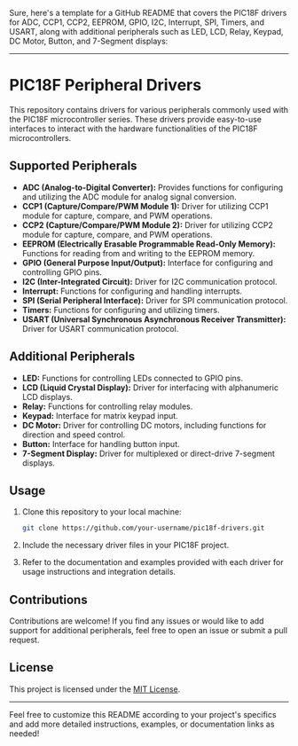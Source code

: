 Sure, here's a template for a GitHub README that covers the PIC18F drivers for ADC, CCP1, CCP2, EEPROM, GPIO, I2C, Interrupt, SPI, Timers, and USART, along with additional peripherals such as LED, LCD, Relay, Keypad, DC Motor, Button, and 7-Segment displays:

---

# PIC18F Peripheral Drivers

This repository contains drivers for various peripherals commonly used with the PIC18F microcontroller series. These drivers provide easy-to-use interfaces to interact with the hardware functionalities of the PIC18F microcontrollers.

## Supported Peripherals

- **ADC (Analog-to-Digital Converter):** Provides functions for configuring and utilizing the ADC module for analog signal conversion.
- **CCP1 (Capture/Compare/PWM Module 1):** Driver for utilizing CCP1 module for capture, compare, and PWM operations.
- **CCP2 (Capture/Compare/PWM Module 2):** Driver for utilizing CCP2 module for capture, compare, and PWM operations.
- **EEPROM (Electrically Erasable Programmable Read-Only Memory):** Functions for reading from and writing to the EEPROM memory.
- **GPIO (General Purpose Input/Output):** Interface for configuring and controlling GPIO pins.
- **I2C (Inter-Integrated Circuit):** Driver for I2C communication protocol.
- **Interrupt:** Functions for configuring and handling interrupts.
- **SPI (Serial Peripheral Interface):** Driver for SPI communication protocol.
- **Timers:** Functions for configuring and utilizing timers.
- **USART (Universal Synchronous Asynchronous Receiver Transmitter):** Driver for USART communication protocol.

## Additional Peripherals

- **LED:** Functions for controlling LEDs connected to GPIO pins.
- **LCD (Liquid Crystal Display):** Driver for interfacing with alphanumeric LCD displays.
- **Relay:** Functions for controlling relay modules.
- **Keypad:** Interface for matrix keypad input.
- **DC Motor:** Driver for controlling DC motors, including functions for direction and speed control.
- **Button:** Interface for handling button input.
- **7-Segment Display:** Driver for multiplexed or direct-drive 7-segment displays.

## Usage

1. Clone this repository to your local machine:

   ```bash
   git clone https://github.com/your-username/pic18f-drivers.git
   ```

2. Include the necessary driver files in your PIC18F project.

3. Refer to the documentation and examples provided with each driver for usage instructions and integration details.

## Contributions

Contributions are welcome! If you find any issues or would like to add support for additional peripherals, feel free to open an issue or submit a pull request.

## License

This project is licensed under the [MIT License](LICENSE).

---

Feel free to customize this README according to your project's specifics and add more detailed instructions, examples, or documentation links as needed!
